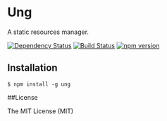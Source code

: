 # Ung

A static resources manager.

[![Dependency Status](https://david-dm.org/zkochan/ung/status.svg?style=flat)](https://david-dm.org/zkochan/ung)
[![Build Status](http://img.shields.io/travis/zkochan/ung.svg?style=flat)](https://travis-ci.org/zkochan/ung)
[![npm version](https://badge.fury.io/js/ung.svg)](http://badge.fury.io/js/ung)


## Installation

```
$ npm install -g ung
```


##License

The MIT License (MIT)